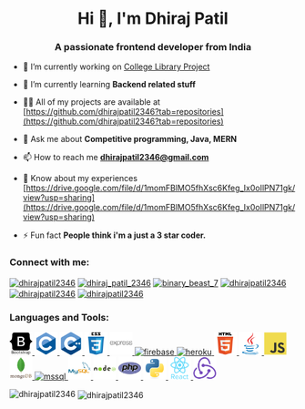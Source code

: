 <h1 align="center">Hi 👋, I'm Dhiraj Patil</h1>
<h3 align="center">A passionate frontend developer from India</h3>

- 🔭 I’m currently working on [College Library Project](https://github.com/dhirajpatil2346/College-Library-Project)

- 🌱 I’m currently learning **Backend related stuff**

- 👨‍💻 All of my projects are available at [https://github.com/dhirajpatil2346?tab=repositories](https://github.com/dhirajpatil2346?tab=repositories)

- 💬 Ask me about **Competitive programming, Java, MERN**

- 📫 How to reach me **dhirajpatil2346@gmail.com**

- 📄 Know about my experiences [https://drive.google.com/file/d/1momFBlMO5fhXsc6Kfeg_Ix0oIlPN71gk/view?usp=sharing](https://drive.google.com/file/d/1momFBlMO5fhXsc6Kfeg_Ix0oIlPN71gk/view?usp=sharing)

- ⚡ Fun fact **People think i'm a just a 3 star coder.**

<h3 align="left">Connect with me:</h3>
<p align="left">
<a href="https://linkedin.com/in/dhirajpatil2346" target="blank"><img align="center" src="https://raw.githubusercontent.com/rahuldkjain/github-profile-readme-generator/master/src/images/icons/Social/linked-in-alt.svg" alt="dhirajpatil2346" height="30" width="40" /></a>
<a href="https://instagram.com/dhiraj_patil_2346" target="blank"><img align="center" src="https://raw.githubusercontent.com/rahuldkjain/github-profile-readme-generator/master/src/images/icons/Social/instagram.svg" alt="dhiraj_patil_2346" height="30" width="40" /></a>
<a href="https://www.codechef.com/users/binary_beast_7" target="blank"><img align="center" src="https://cdn.jsdelivr.net/npm/simple-icons@3.1.0/icons/codechef.svg" alt="binary_beast_7" height="30" width="40" /></a>
<a href="https://www.hackerrank.com/dhirajpatil2346" target="blank"><img align="center" src="https://raw.githubusercontent.com/rahuldkjain/github-profile-readme-generator/master/src/images/icons/Social/hackerrank.svg" alt="dhirajpatil2346" height="30" width="40" /></a>
<a href="https://codeforces.com/profile/dhirajpatil2346" target="blank"><img align="center" src="https://raw.githubusercontent.com/rahuldkjain/github-profile-readme-generator/master/src/images/icons/Social/codeforces.svg" alt="dhirajpatil2346" height="30" width="40" /></a>
<a href="https://www.leetcode.com/dhirajpatil2346" target="blank"><img align="center" src="https://raw.githubusercontent.com/rahuldkjain/github-profile-readme-generator/master/src/images/icons/Social/leet-code.svg" alt="dhirajpatil2346" height="30" width="40" /></a>
</p>

<h3 align="left">Languages and Tools:</h3>
<p align="left"> <a href="https://getbootstrap.com" target="_blank" rel="noreferrer"> <img src="https://raw.githubusercontent.com/devicons/devicon/master/icons/bootstrap/bootstrap-plain-wordmark.svg" alt="bootstrap" width="40" height="40"/> </a> <a href="https://www.cprogramming.com/" target="_blank" rel="noreferrer"> <img src="https://raw.githubusercontent.com/devicons/devicon/master/icons/c/c-original.svg" alt="c" width="40" height="40"/> </a> <a href="https://www.w3schools.com/cpp/" target="_blank" rel="noreferrer"> <img src="https://raw.githubusercontent.com/devicons/devicon/master/icons/cplusplus/cplusplus-original.svg" alt="cplusplus" width="40" height="40"/> </a> <a href="https://www.w3schools.com/css/" target="_blank" rel="noreferrer"> <img src="https://raw.githubusercontent.com/devicons/devicon/master/icons/css3/css3-original-wordmark.svg" alt="css3" width="40" height="40"/> </a> <a href="https://expressjs.com" target="_blank" rel="noreferrer"> <img src="https://raw.githubusercontent.com/devicons/devicon/master/icons/express/express-original-wordmark.svg" alt="express" width="40" height="40"/> </a> <a href="https://firebase.google.com/" target="_blank" rel="noreferrer"> <img src="https://www.vectorlogo.zone/logos/firebase/firebase-icon.svg" alt="firebase" width="40" height="40"/> </a> <a href="https://heroku.com" target="_blank" rel="noreferrer"> <img src="https://www.vectorlogo.zone/logos/heroku/heroku-icon.svg" alt="heroku" width="40" height="40"/> </a> <a href="https://www.w3.org/html/" target="_blank" rel="noreferrer"> <img src="https://raw.githubusercontent.com/devicons/devicon/master/icons/html5/html5-original-wordmark.svg" alt="html5" width="40" height="40"/> </a> <a href="https://www.java.com" target="_blank" rel="noreferrer"> <img src="https://raw.githubusercontent.com/devicons/devicon/master/icons/java/java-original.svg" alt="java" width="40" height="40"/> </a> <a href="https://developer.mozilla.org/en-US/docs/Web/JavaScript" target="_blank" rel="noreferrer"> <img src="https://raw.githubusercontent.com/devicons/devicon/master/icons/javascript/javascript-original.svg" alt="javascript" width="40" height="40"/> </a> <a href="https://www.mongodb.com/" target="_blank" rel="noreferrer"> <img src="https://raw.githubusercontent.com/devicons/devicon/master/icons/mongodb/mongodb-original-wordmark.svg" alt="mongodb" width="40" height="40"/> </a> <a href="https://www.microsoft.com/en-us/sql-server" target="_blank" rel="noreferrer"> <img src="https://www.svgrepo.com/show/303229/microsoft-sql-server-logo.svg" alt="mssql" width="40" height="40"/> </a> <a href="https://www.mysql.com/" target="_blank" rel="noreferrer"> <img src="https://raw.githubusercontent.com/devicons/devicon/master/icons/mysql/mysql-original-wordmark.svg" alt="mysql" width="40" height="40"/> </a> <a href="https://nodejs.org" target="_blank" rel="noreferrer"> <img src="https://raw.githubusercontent.com/devicons/devicon/master/icons/nodejs/nodejs-original-wordmark.svg" alt="nodejs" width="40" height="40"/> </a> <a href="https://www.php.net" target="_blank" rel="noreferrer"> <img src="https://raw.githubusercontent.com/devicons/devicon/master/icons/php/php-original.svg" alt="php" width="40" height="40"/> </a> <a href="https://www.python.org" target="_blank" rel="noreferrer"> <img src="https://raw.githubusercontent.com/devicons/devicon/master/icons/python/python-original.svg" alt="python" width="40" height="40"/> </a> <a href="https://reactjs.org/" target="_blank" rel="noreferrer"> <img src="https://raw.githubusercontent.com/devicons/devicon/master/icons/react/react-original-wordmark.svg" alt="react" width="40" height="40"/> </a> <a href="https://redux.js.org" target="_blank" rel="noreferrer"> <img src="https://raw.githubusercontent.com/devicons/devicon/master/icons/redux/redux-original.svg" alt="redux" width="40" height="40"/> </a> </p>

<p><img align="left" src="https://github-readme-stats.vercel.app/api/top-langs?username=dhirajpatil2346&show_icons=true&locale=en&layout=compact" alt="dhirajpatil2346" /></p>

<p>&nbsp;<img align="center" src="https://github-readme-stats.vercel.app/api?username=dhirajpatil2346&show_icons=true&locale=en" alt="dhirajpatil2346" /></p>
